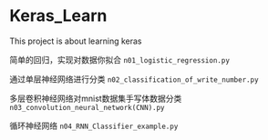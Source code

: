 # Keras_Learn
This project is about learning keras

简单的回归，实现对数据你拟合
`n01_logistic_regression.py`

通过单层神经网络进行分类
`n02_classification_of_write_number.py`

多层卷积神经网络对mnist数据集手写体数据分类
`n03_convolution_neural_network(CNN).py`

循环神经网络
`n04_RNN_Classifier_example.py`